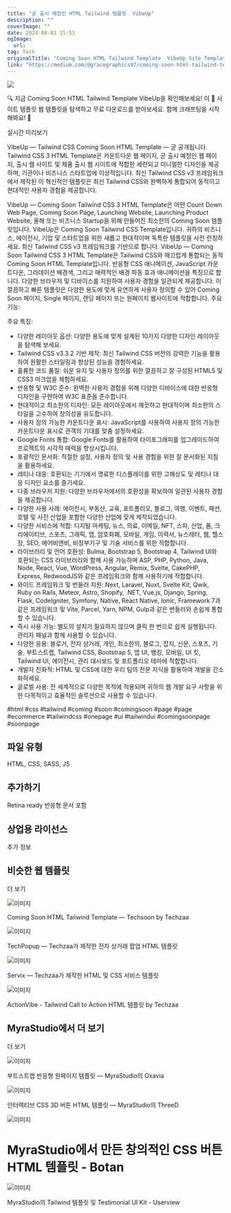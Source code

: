 ```yaml
---
title: "곧 출시 예정인 HTML Tailwind 템플릿  VibeUp"
description: ""
coverImage: ""
date: 2024-08-03 15:53
ogImage: 
  url: 
tag: Tech
originalTitle: "Coming Soon HTML Tailwind Template  VibeUp Site Templates Web Templates"
link: "https://medium.com/@gracegraphics97/coming-soon-html-tailwind-template-vibeup-site-templates-web-templates-81849e748092"
---
```




<img src="/assets/img/ComingSoonHTMLTailwindTemplateVibeUpSiteTemplatesWebTemplates_0.png" />

🔍 지금 Coming Soon HTML Tailwind Template VibeUp을 확인해보세요! 이 📁 사이트 템플릿 웹 템플릿을 탐색하고 무료 다운로드를 받아보세요. 함께 크래프팅을 시작해봐요! 🚀

실시간 미리보기

VibeUp — Tailwind CSS Coming Soon HTML Template — 곧 공개됩니다. Tailwind CSS 3 HTML Template은 카운트다운 웹 페이지, 곧 출시 예정인 웹 페이지, 출시 웹 사이트 및 제품 출시 웹 사이트에 적합한 세련되고 미니멀한 디자인을 제공하며, 기관이나 비즈니스 스타트업에 이상적입니다. 최신 Tailwind CSS v3 프레임워크에서 제작된 이 혁신적인 템플릿은 최신 Tailwind CSS와 완벽하게 통합되어 동적이고 현대적인 사용자 경험을 제공합니다.

<div class="content-ad"></div>

VibeUp — Coming Soon Tailwind CSS 3 HTML Template은 어떤 Count Down Web Page, Coming Soon Page, Launching Website, Launching Product Website, 올해 또는 비즈니스 Startup을 위해 만들어진 최소한의 Coming Soon 템플릿입니다. VibeUp은 Coming Soon Tailwind CSS Template입니다. 귀하의 비즈니스, 에이전시, 기업 및 스타트업을 위한 새롭고 현대적이며 독특한 템플릿을 사전 런칭하세요. 최신 Tailwind CSS v3 프레임워크를 기반으로 합니다. VibeUp — Coming Soon Tailwind CSS 3 HTML Template은 Tailwind CSS와 매끄럽게 통합되는 동적 Coming Soon HTML Template입니다. 반응형 CSS 애니메이션, JavaScript 카운트다운, 그라데이션 배경색, 그리고 매력적인 배경 파동 효과 애니메이션을 특징으로 합니다. 다양한 브라우저 및 디바이스를 지원하여 사용자 경험을 일관되게 제공합니다. 이 깔끔하고 빠른 템플릿은 다양한 용도에 맞게 유연하게 사용자 정의할 수 있어 Coming Soon 페이지, Single 페이지, 랜딩 페이지 또는 원페이지 웹사이트에 적합합니다. 주요 기능:

주요 특징:

- 다양한 레이아웃 옵션: 다양한 용도에 맞게 설계된 10가지 다양한 디자인 레이아웃을 탐색해 보세요.
- Tailwind CSS v3.3.2 기반 제작: 최신 Tailwind CSS 버전의 강력한 기능을 활용하여 원활한 스타일링과 향상된 성능을 경험하세요.
- 훌륭한 코드 품질: 쉬운 유지 및 사용자 정의를 위한 깔끔하고 잘 구성된 HTML5 및 CSS3 마크업을 체험하세요.
- 반응형 및 W3C 준수: 완벽한 사용자 경험을 위해 다양한 디바이스에 대한 반응형 디자인을 구현하여 W3C 표준을 준수합니다.
- 현대적이고 최소한의 디자인: 모든 레이아웃에서 깨끗하고 현대적이며 최소한의 스타일을 고수하여 창의성을 유도합니다.
- 사용자 정의 가능한 카운트다운 표시: JavaScript를 사용하여 사용자 정의 가능한 카운트다운 표시로 관객의 기대를 맞춤 설정하세요.
- Google Fonts 통합: Google Fonts를 활용하여 타이포그래피를 업그레이드하여 프로젝트의 시각적 매력을 향상시킵니다.
- 포괄적인 문서화: 적절한 설정, 사용자 정의 및 사용 경험을 위한 잘 문서화된 지침을 활용하세요.
- 레티나 대응: 호환되는 기기에서 명료한 디스플레이를 위한 고해상도 및 레티나 대응 디자인 요소를 즐기세요.
- 다중 브라우저 지원: 다양한 브라우저에서의 호환성을 확보하여 일관된 사용자 경험을 제공합니다.
- 다양한 사용 사례: 에이전시, 부동산, 교육, 포트폴리오, 블로그, 여행, 이벤트, 패션, 호텔 및 사진 산업을 포함한 다양한 산업에 맞게 제작되었습니다.
- 다양한 서비스에 적합: 디지털 마케팅, 뉴스, 의료, 이메일, NFT, 스파, 산업, 폼, 크리에이티브, 스포츠, 그래픽, 앱, 암호화폐, 모바일, 게임, 이력서, 뉴스레터, 웹, 헬스장, SEO, 에어비앤비, 비정부기구 및 기술 서비스를 위한 적합합니다.
- 라이브러리 및 언어 호환성: Bulma, Bootstrap 5, Bootstrap 4, Tailwind UI와 호환되는 CSS 라이브러리와 함께 사용 가능하며 ASP, PHP, Python, Java, Node, React, Vue, WordPress, Angular, Remix, Svelte, CakePHP, Express, RedwoodJS와 같은 프레임워크와 함께 사용하기에 적합합니다.
- 와이드 프레임워크 및 번들러 지원: Next, Laravel, Nuxt, Svelte Kit, Qwik, Ruby on Rails, Meteor, Astro, Shopify, .NET, Vue.js, Django, Spring, Flask, CodeIgniter, Symfony, Native, React Native, Ionic, Framework 7과 같은 프레임워크 및 Vite, Parcel, Yarn, NPM, Gulp과 같은 번들러와 손쉽게 통합할 수 있습니다.
- 즉시 사용 가능: 별도의 설치가 필요하지 않으며 클릭 한 번으로 쉽게 실행됩니다. 관리자 패널과 함께 사용할 수 있습니다.
- 다양한 응용: 블로거, 전자 상거래, 개인, 최소한의, 블로그, 잡지, 신문, 스포츠, 기술, 부트스트랩, Tailwind CSS, Bootstrap 5, 앱 UI, 뱅킹, 모바일, UI 킷, Tailwind UI, 에이전시, 관리 대시보드 및 포트폴리오 테마에 적합합니다.
- 개발자 친화적: HTML 및 CSS에 대한 우리 팀의 전문 지식을 활용하여 개발을 간소화하세요.
- 글로벌 사용: 전 세계적으로 다양한 목적에 적용되며 귀하의 웹 개발 요구 사항을 위한 다목적이고 효율적인 솔루션으로 사용할 수 있습니다.

<div class="content-ad"></div>

#html #css #tailwind #coming #soon #comingsoon #page #page #ecommerce #tailwindcss #onepage #ui #tailwindui #comingsoonpage #soonpage

## 파일 유형

HTML, CSS, SASS, JS

## 추가하기

<div class="content-ad"></div>

Retina ready
반응형
문서 포함

## 상업용 라이선스

추가 정보

## 비슷한 웹 템플릿

<div class="content-ad"></div>

더 보기

![이미지](/assets/img/ComingSoonHTMLTailwindTemplateVibeUpSiteTemplatesWebTemplates_1.png)

Coming Soon HTML Tailwind Template — Techsoon by Techzaa

![이미지](/assets/img/ComingSoonHTMLTailwindTemplateVibeUpSiteTemplatesWebTemplates_2.png)

<div class="content-ad"></div>

TechPopup — Techzaa가 제작한 전자 상거래 팝업 HTML 템플릿

![이미지](/assets/img/ComingSoonHTMLTailwindTemplateVibeUpSiteTemplatesWebTemplates_3.png)

Servix — Techzaa가 제작한 HTML 및 CSS 서비스 템플릿

![이미지](/assets/img/ComingSoonHTMLTailwindTemplateVibeUpSiteTemplatesWebTemplates_4.png)

<div class="content-ad"></div>

ActionVibe - Tailwind Call to Action HTML 템플릿 by Techzaa

## MyraStudio에서 더 보기

더 보기

![이미지](/assets/img/ComingSoonHTMLTailwindTemplateVibeUpSiteTemplatesWebTemplates_5.png)

<div class="content-ad"></div>

부트스트랩 반응형 원페이지 템플릿 — MyraStudio의 Oxavia

![이미지](/assets/img/ComingSoonHTMLTailwindTemplateVibeUpSiteTemplatesWebTemplates_6.png)

인터랙티브 CSS 3D 버튼 HTML 템플릿 — MyraStudio의 ThreeD

![이미지](/assets/img/ComingSoonHTMLTailwindTemplateVibeUpSiteTemplatesWebTemplates_7.png)

<div class="content-ad"></div>

# MyraStudio에서 만든 창의적인 CSS 버튼 HTML 템플릿 - Botan

![이미지](/assets/img/ComingSoonHTMLTailwindTemplateVibeUpSiteTemplatesWebTemplates_8.png)

MyraStudio의 Tailwind 템플릿 및 Testimonial UI Kit - Userview
